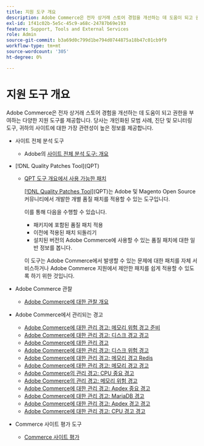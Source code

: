 ```yaml
---
title: 지원 도구 개요
description: Adobe Commerce은 전자 상거래 스토어 경험을 개선하는 데 도움이 되고 권한을 부여하는 다양한 지원 도구를 제공합니다. 당사는 개인화된 모범 사례, 진단 및 모니터링 도구, 귀하의 사이트에 대한 가장 관련성이 높은 정보를 제공합니다.
exl-id: 1f41c02b-5e5c-45c9-a68c-24787b69e193
feature: Support, Tools and External Services
role: Admin
source-git-commit: b3a69d0c799d1be794d0744875a18b47c01cb9f9
workflow-type: tm+mt
source-wordcount: '305'
ht-degree: 0%

---
```


# 지원 도구 개요

Adobe Commerce은 전자 상거래 스토어 경험을 개선하는 데 도움이 되고 권한을 부여하는 다양한 지원 도구를 제공합니다. 당사는 개인화된 모범 사례, 진단 및 모니터링 도구, 귀하의 사이트에 대한 가장 관련성이 높은 정보를 제공합니다.

* 사이트 전체 분석 도구

   * Adobe의 [사이트 전체 분석 도구: 개요](https://experienceleague.adobe.com/en/docs/commerce-operations/tools/site-wide-analysis-tool/intro)

* [!DNL Quality Patches Tool]&#x200B;(QPT)

   * [QPT 도구 개요에서 사용 가능한 패치](https://experienceleague.adobe.com/en/docs/commerce-operations/tools/quality-patches-tool/patches-available-in-qpt/patches-available-in-qpt-tool-overview)

     [[!DNL Quality Patches Tool]](https://github.com/magento/quality-patches)&#x200B;(QPT)는 Adobe 및 Magento Open Source 커뮤니티에서 개발한 개별 품질 패치를 적용할 수 있는 도구입니다.

     이를 통해 다음을 수행할 수 있습니다.

      * 패키지에 포함된 품질 패치 적용
      * 이전에 적용된 패치 되돌리기
      * 설치된 버전의 Adobe Commerce에 사용할 수 있는 품질 패치에 대한 일반 정보를 봅니다.

     이 도구는 Adobe Commerce에서 발생할 수 있는 문제에 대한 패치를 자체 서비스하거나 Adobe Commerce 지원에서 제안한 패치를 쉽게 적용할 수 있도록 하기 위한 것입니다.

* Adobe Commerce 관찰

   * [Adobe Commerce에 대한 관찰 개요](https://experienceleague.adobe.com/en/docs/commerce-operations/tools/observation-for-adobe-commerce/intro)

* Adobe Commerce에서 관리되는 경고
   * [Adobe Commerce에 대한 관리 경고: 메모리 위험 경고 준비](https://experienceleague.adobe.com/en/docs/commerce-operations/tools/managed-alerts-for-adobe-commerce/managed-alerts-on-magento-commerce-redis-memory-critical-alert)
   * [Adobe Commerce에 대한 관리 경고: 디스크 경고 경고](https://experienceleague.adobe.com/en/docs/commerce-operations/tools/managed-alerts-for-adobe-commerce/managed-alerts-for-magento-commerce-disk-warning-alert)
   * [Adobe Commerce에 대한 관리 경고](https://experienceleague.adobe.com/en/docs/commerce-operations/tools/managed-alerts-for-adobe-commerce/managed-alerts-for-magento-commerce)
   * [Adobe Commerce에 대한 관리 경고: 디스크 위험 경고](https://experienceleague.adobe.com/en/docs/commerce-operations/tools/managed-alerts-for-adobe-commerce/managed-alerts-for-magento-commerce-disk-critical-alert)
   * [Adobe Commerce에 대한 관리 경고: 메모리 경고 Redis](https://experienceleague.adobe.com/en/docs/commerce-operations/tools/managed-alerts-for-adobe-commerce/managed-alerts-on-magento-commerce-redis-memory-warning-alert)
   * [Adobe Commerce에 대한 관리 경고: 메모리 경고 경고](https://experienceleague.adobe.com/en/docs/commerce-operations/tools/managed-alerts-for-adobe-commerce/managed-alerts-for-magento-commerce-memory-warning-alert)
   * [Adobe Commerce의 관리 경고: CPU 중요 경고](https://experienceleague.adobe.com/en/docs/commerce-operations/tools/managed-alerts-for-adobe-commerce/managed-alerts-on-magento-commerce-cpu-critical-alert)
   * [Adobe Commerce의 관리 경고: 메모리 위험 경고](https://experienceleague.adobe.com/en/docs/commerce-operations/tools/managed-alerts-for-adobe-commerce/managed-alerts-on-magento-commerce-memory-critical-alert)
   * [Adobe Commerce에 대한 관리 경고: Apdex 중요 경고](https://experienceleague.adobe.com/en/docs/commerce-operations/tools/managed-alerts-for-adobe-commerce/managed-alerts-for-magento-commerce-apdex-critical-alert)
   * [Adobe Commerce에 대한 관리 경고: MariaDB 경고](https://experienceleague.adobe.com/en/docs/commerce-operations/tools/managed-alerts-for-adobe-commerce/managed-alerts-on-magento-commerce-mariadb-alerts)
   * [Adobe Commerce에 대한 관리 경고: Apdex 경고 경고](https://experienceleague.adobe.com/en/docs/commerce-operations/tools/managed-alerts-for-adobe-commerce/managed-alerts-for-magento-commerce-apdex-warning-alert)
   * [Adobe Commerce에 대한 관리 경고: CPU 경고 경고](https://experienceleague.adobe.com/en/docs/commerce-operations/tools/managed-alerts-for-adobe-commerce/managed-alerts-for-magento-commerce-cpu-warning-alert)
* Commerce 사이트 평가 도구
   * [Commerce 사이트 평가](https://experienceleague.adobe.com/tools/commerce-site-assessment/index.html)
